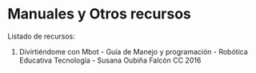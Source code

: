 # Manuales y Otros recursos

Listado de recursos:
   1. Divirtiéndome con Mbot - Guía de Manejo y programación - Robótica Educativa Tecnología - Susana Oubiña Falcón CC 2016
